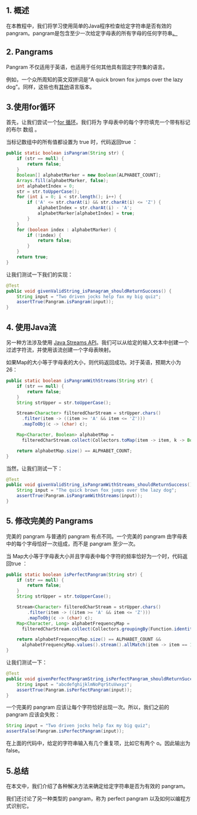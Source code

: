 ## 1. 概述

在本教程中，我们将学习使用简单的Java程序检查给定字符串是否有效的 pangram。pangram是包含至少一次给定字母表的所有字母的任何字符串[。](https://en.wikipedia.org/wiki/Pangram)

## 2. Pangrams

Pangram 不仅适用于英语，也适用于任何其他具有固定字符集的语言。

例如，一个众所周知的英文双拼词是“A quick brown fox jumps over the lazy dog”。同样，这些也有[其他](http://clagnut.com/blog/2380/)语言版本。

## 3.使用for循环

首先，让我们尝试一个[for 循环](https://www.baeldung.com/java-loops)。我们将为 字母表中的每个字符填充一个带有标记的布尔 数组 。

当标记数组中的所有值都设置为 true 时，代码返回true ：

```java
public static boolean isPangram(String str) {
    if (str == null) {
        return false;
    }
    Boolean[] alphabetMarker = new Boolean[ALPHABET_COUNT];
    Arrays.fill(alphabetMarker, false);
    int alphabetIndex = 0;
    str = str.toUpperCase();
    for (int i = 0; i < str.length(); i++) {
        if ('A' <= str.charAt(i) && str.charAt(i) <= 'Z') {
            alphabetIndex = str.charAt(i) - 'A';
            alphabetMarker[alphabetIndex] = true;
        }
    }
    for (boolean index : alphabetMarker) {
        if (!index) {
            return false;
        }
    }
    return true;
}
```

让我们测试一下我们的实现：

```java
@Test
public void givenValidString_isPanagram_shouldReturnSuccess() {
    String input = "Two driven jocks help fax my big quiz";
    assertTrue(Pangram.isPangram(input));  
}
```

## 4. 使用Java流

另一种方法涉及使用 [Java Streams API](https://www.baeldung.com/java-8-streams-introduction)。我们可以从给定的输入文本中创建一个过滤字符流，并使用该流创建一个字母表映射。

如果Map的大小等于字母表的大小，则代码返回成功。对于英语，预期大小为 26：

```java
public static boolean isPangramWithStreams(String str) {
    if (str == null) {
        return false;
    }
    String strUpper = str.toUpperCase();

    Stream<Character> filteredCharStream = strUpper.chars()
      .filter(item -> ((item >= 'A' && item <= 'Z')))
      .mapToObj(c -> (char) c);

    Map<Character, Boolean> alphabetMap = 
      filteredCharStream.collect(Collectors.toMap(item -> item, k -> Boolean.TRUE, (p1, p2) -> p1));

    return alphabetMap.size() == ALPHABET_COUNT;
}
```

当然，让我们测试一下：

```java
@Test
public void givenValidString_isPangramWithStreams_shouldReturnSuccess() {
    String input = "The quick brown fox jumps over the lazy dog";
    assertTrue(Pangram.isPangramWithStreams(input));
}
```

## 5. 修改完美的 Pangrams

完美的 pangram 与普通的 pangram 有点不同。一个完美的 pangram 由字母表中的每个字母恰好一次组成，而不是 pangram 至少一次。

当 Map大小等于字母表大小并且字母表中每个字符的频率恰好为一个时，代码返回true ：

```java
public static boolean isPerfectPangram(String str) {
    if (str == null) {
        return false;
    }
    String strUpper = str.toUpperCase();

    Stream<Character> filteredCharStream = strUpper.chars()
        .filter(item -> ((item >= 'A' && item <= 'Z')))
        .mapToObj(c -> (char) c);
    Map<Character, Long> alphabetFrequencyMap = 
      filteredCharStream.collect(Collectors.groupingBy(Function.identity(), Collectors.counting()));

    return alphabetFrequencyMap.size() == ALPHABET_COUNT && 
      alphabetFrequencyMap.values().stream().allMatch(item -> item == 1);
}
```

让我们测试一下：

```java
@Test
public void givenPerfectPangramString_isPerfectPangram_shouldReturnSuccess() {
    String input = "abcdefghijklmNoPqrStuVwxyz";
    assertTrue(Pangram.isPerfectPangram(input));
}
```

一个完美的 pangram 应该让每个字符恰好出现一次。所以，我们之前的 pangram 应该会失败：

```java
String input = "Two driven jocks help fax my big quiz";
assertFalse(Pangram.isPerfectPangram(input));
```

在上面的代码中，给定的字符串输入有几个重复项，比如它有两个 o。因此输出为false。

## 5.总结

在本文中，我们介绍了各种解决方法来确定给定字符串是否为有效的 pangram。

我们还讨论了另一种类型的 pangram，称为 perfect pangram 以及如何以编程方式识别它。
